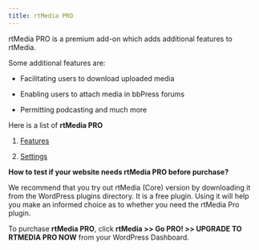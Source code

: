 ```yaml
---
title: rtMedia PRO
---
```


rtMedia PRO is a premium add-on which adds additional features to rtMedia.

Some additional features are:


  * Facilitating users to download uploaded media

	
  * Enabling users to attach media in bbPress forums

	
  * Permitting podcasting and much more


Here is a list of **rtMedia PRO**



	
  1. [Features](/rtmedia/addons/rtmedia-pro/features/)

	
  2. [Settings](/rtmedia/addons/rtmedia-pro/settings/)


**How to test if your website needs rtMedia PRO before purchase?**

We recommend that you try out rtMedia (Core) version by downloading it from the WordPress plugins directory. It is a free plugin. Using it will help you make an informed choice as to whether you need the rtMedia Pro plugin.

To purchase **rtMedia PRO**, click **rtMedia >> Go PRO! >> UPGRADE TO RTMEDIA PRO NOW** from your WordPress Dashboard.
